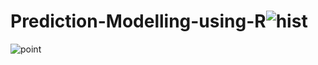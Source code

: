 # Prediction-Modelling-using-R![hist](https://github.com/Nouman64-cat/Prediction-Modelling-using-R/assets/112774247/02396ae7-2076-4b92-99ac-329fed390f6f)
![point](https://github.com/Nouman64-cat/Prediction-Modelling-using-R/assets/112774247/b845f7c3-af01-49b0-a6c2-ec38bbae954e)
